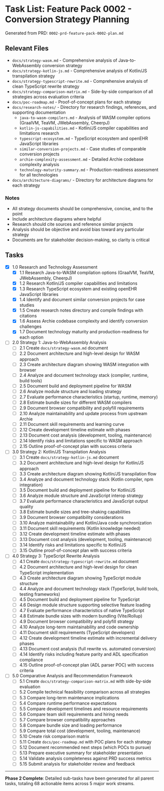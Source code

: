# Task List: Feature Pack 0002 - Conversion Strategy Planning

Generated from PRD: `0002-prd-feature-pack-0002-plan.md`

## Relevant Files

- `docs/strategy-wasm.md` - Comprehensive analysis of Java-to-WebAssembly conversion strategy
- `docs/strategy-kotlin-js.md` - Comprehensive analysis of Kotlin/JS transpilation strategy
- `docs/strategy-typescript-rewrite.md` - Comprehensive analysis of clean TypeScript rewrite strategy
- `docs/strategy-comparison-matrix.md` - Side-by-side comparison of all strategies across evaluation criteria
- `docs/poc-roadmap.md` - Proof-of-concept plans for each strategy
- `docs/research-notes/` - Directory for research findings, references, and supporting documentation
  - `java-to-wasm-compilers.md` - Analysis of WASM compiler options (GraalVM, TeaVM, JWebAssembly, CheerpJ)
  - `kotlin-js-capabilities.md` - Kotlin/JS compiler capabilities and limitations research
  - `typescript-ecosystem.md` - TypeScript ecosystem and openEHR JavaScript libraries
  - `similar-conversion-projects.md` - Case studies of comparable conversion projects
  - `archie-complexity-assessment.md` - Detailed Archie codebase complexity analysis
  - `technology-maturity-summary.md` - Production-readiness assessment for all technologies
- `docs/architecture-diagrams/` - Directory for architecture diagrams for each strategy

### Notes

- All strategy documents should be comprehensive, concise, and to the point
- Include architecture diagrams where helpful
- Research should cite sources and reference similar projects
- Analysis should be objective and avoid bias toward any particular strategy
- Documents are for stakeholder decision-making, so clarity is critical

## Tasks

- [x] 1.0 Research and Technology Assessment
  - [x] 1.1 Research Java-to-WASM compilation options (GraalVM, TeaVM, JWebAssembly, CheerpJ)
  - [x] 1.2 Research Kotlin/JS compiler capabilities and limitations
  - [x] 1.3 Research TypeScript ecosystem and existing openEHR JavaScript libraries
  - [x] 1.4 Identify and document similar conversion projects for case studies
  - [x] 1.5 Create research notes directory and compile findings with citations
  - [x] 1.6 Assess Archie codebase complexity and identify conversion challenges
  - [x] 1.7 Document technology maturity and production-readiness for each option

- [ ] 2.0 Strategy 1: Java-to-WebAssembly Analysis
  - [ ] 2.1 Create `docs/strategy-wasm.md` document
  - [ ] 2.2 Document architecture and high-level design for WASM approach
  - [ ] 2.3 Create architecture diagram showing WASM integration with browser
  - [ ] 2.4 Analyze and document technology stack (compiler, runtime, build tools)
  - [ ] 2.5 Document build and deployment pipeline for WASM
  - [ ] 2.6 Analyze module structure and loading strategy
  - [ ] 2.7 Evaluate performance characteristics (startup, runtime, memory)
  - [ ] 2.8 Estimate bundle sizes for different WASM compilers
  - [ ] 2.9 Document browser compatibility and polyfill requirements
  - [ ] 2.10 Analyze maintainability and update process from upstream Archie
  - [ ] 2.11 Document skill requirements and learning curve
  - [ ] 2.12 Create development timeline estimate with phases
  - [ ] 2.13 Document cost analysis (development, tooling, maintenance)
  - [ ] 2.14 Identify risks and limitations specific to WASM approach
  - [ ] 2.15 Outline proof-of-concept plan with success criteria

- [ ] 3.0 Strategy 2: Kotlin/JS Transpilation Analysis
  - [ ] 3.1 Create `docs/strategy-kotlin-js.md` document
  - [ ] 3.2 Document architecture and high-level design for Kotlin/JS approach
  - [ ] 3.3 Create architecture diagram showing Kotlin/JS transpilation flow
  - [ ] 3.4 Analyze and document technology stack (Kotlin compiler, npm integration)
  - [ ] 3.5 Document build and deployment pipeline for Kotlin/JS
  - [ ] 3.6 Analyze module structure and JavaScript interop strategy
  - [ ] 3.7 Evaluate performance characteristics and JavaScript output quality
  - [ ] 3.8 Estimate bundle sizes and tree-shaking capabilities
  - [ ] 3.9 Document browser compatibility considerations
  - [ ] 3.10 Analyze maintainability and Kotlin/Java code synchronization
  - [ ] 3.11 Document skill requirements (Kotlin knowledge needed)
  - [ ] 3.12 Create development timeline estimate with phases
  - [ ] 3.13 Document cost analysis (development, tooling, maintenance)
  - [ ] 3.14 Identify risks and limitations specific to Kotlin/JS
  - [ ] 3.15 Outline proof-of-concept plan with success criteria

- [ ] 4.0 Strategy 3: TypeScript Rewrite Analysis
  - [ ] 4.1 Create `docs/strategy-typescript-rewrite.md` document
  - [ ] 4.2 Document architecture and high-level design for clean TypeScript implementation
  - [ ] 4.3 Create architecture diagram showing TypeScript module structure
  - [ ] 4.4 Analyze and document technology stack (TypeScript, build tools, testing frameworks)
  - [ ] 4.5 Document build and deployment pipeline for TypeScript
  - [ ] 4.6 Design module structure supporting selective feature loading
  - [ ] 4.7 Evaluate performance characteristics of native TypeScript
  - [ ] 4.8 Estimate bundle sizes with modern bundling (Vite/Rollup)
  - [ ] 4.9 Document browser compatibility and polyfill strategy
  - [ ] 4.10 Analyze long-term maintainability and code ownership
  - [ ] 4.11 Document skill requirements (TypeScript developers)
  - [ ] 4.12 Create development timeline estimate with incremental delivery phases
  - [ ] 4.13 Document cost analysis (full rewrite vs. automated conversion)
  - [ ] 4.14 Identify risks including feature parity and ADL specification compliance
  - [ ] 4.15 Outline proof-of-concept plan (ADL parser POC) with success criteria

- [ ] 5.0 Comparative Analysis and Recommendation Framework
  - [ ] 5.1 Create `docs/strategy-comparison-matrix.md` with side-by-side evaluation
  - [ ] 5.2 Compile technical feasibility comparison across all strategies
  - [ ] 5.3 Compare long-term maintenance implications
  - [ ] 5.4 Compare runtime performance expectations
  - [ ] 5.5 Compare development timelines and resource requirements
  - [ ] 5.6 Compare team skill requirements and hiring needs
  - [ ] 5.7 Compare browser compatibility approaches
  - [ ] 5.8 Compare bundle size and loading performance
  - [ ] 5.9 Compare total cost (development, tooling, maintenance)
  - [ ] 5.10 Create risk comparison matrix
  - [ ] 5.11 Create `docs/poc-roadmap.md` with POC plans for each strategy
  - [ ] 5.12 Document recommended next steps (which POCs to pursue)
  - [ ] 5.13 Prepare executive summary for stakeholder presentation
  - [ ] 5.14 Validate analysis completeness against PRD success metrics
  - [ ] 5.15 Submit analysis for stakeholder review and feedback

---

**Phase 2 Complete**: Detailed sub-tasks have been generated for all parent tasks, totaling 68 actionable items across 5 major work streams.
